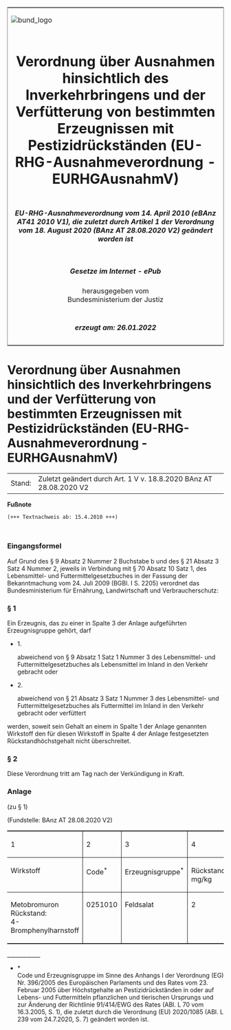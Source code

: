 <span id="DECKBLATT.html"></span>

<table border="0" frame="border" width="100%">

<tr valign="top">

<td align="left">

![bund\_logo](BfJ_2021_Web_de_de.gif)

</td>

<td align="right">

 

</td>

</tr>

<tr align="center" valign="middle">

<td colspan="2">

# Verordnung über Ausnahmen hinsichtlich des Inverkehrbringens und der Verfütterung von bestimmten Erzeugnissen mit Pestizidrückständen (EU-RHG-Ausnahmeverordnung - EURHGAusnahmV)

</td>

</tr>

<tr align="center" valign="middle">

<td colspan="2">

##### EU-RHG-Ausnahmeverordnung vom 14. April 2010 (eBAnz AT41 2010 V1), die zuletzt durch Artikel 1 der Verordnung vom 18. August 2020 (BAnz AT 28.08.2020 V2) geändert worden ist

</td>

</tr>

<tr align="center" valign="middle">

<td colspan="2">

  
  

##### Gesetze im Internet - ePub  
  
herausgegeben vom  
Bundesministerium der Justiz

</td>

</tr>

<tr align="center" valign="bottom">

<td colspan="2">

  
  

##### erzeugt am: 26.01.2022

</td>

</tr>

</table>

<span id="BJNR604100010.html"></span>

# Verordnung über Ausnahmen hinsichtlich des Inverkehrbringens und der Verfütterung von bestimmten Erzeugnissen mit Pestizidrückständen (EU-RHG-Ausnahmeverordnung - EURHGAusnahmV)

<div>

<div class="jnhtml">

|        |                                                                    |
| ------ | ------------------------------------------------------------------ |
| Stand: | Zuletzt geändert durch Art. 1 V v. 18.8.2020 BAnz AT 28.08.2020 V2 |

</div>

</div>

<div>

  
**Fußnote**

<div class="jnhtml">

<div>

<div class="jurAbsatz">

  

``` 
(+++ Textnachweis ab: 15.4.2010 +++)

 
```

</div>

</div>

</div>

</div>

<span id="BJNR604100010BJNE000100000.html"></span>

### Eingangsformel  

<div>

<div class="jnhtml">

<div>

<div class="jurAbsatz">

Auf Grund des § 9 Absatz 2 Nummer 2 Buchstabe b und des § 21 Absatz 3
Satz 4 Nummer 2, jeweils in Verbindung mit § 70 Absatz 10 Satz 1, des
Lebensmittel- und Futtermittelgesetzbuches in der Fassung der
Bekanntmachung vom 24. Juli 2009 (BGBl. I S. 2205) verordnet das
Bundesministerium für Ernährung, Landwirtschaft und Verbraucherschutz:

</div>

</div>

</div>

</div>

<span id="BJNR604100010BJNE000200000.html"></span>

### § 1  

<div>

<div class="jnhtml">

<div>

<div class="jurAbsatz">

Ein Erzeugnis, das zu einer in Spalte 3 der Anlage aufgeführten
Erzeugnisgruppe gehört, darf

  - 1\.
    
    <div style="">
    
    abweichend von § 9 Absatz 1 Satz 1 Nummer 3 des Lebensmittel- und
    Futtermittelgesetzbuches als Lebensmittel im Inland in den Verkehr
    gebracht oder
    
    </div>

<!-- end list -->

  - 2\.
    
    <div style="">
    
    abweichend von § 21 Absatz 3 Satz 1 Nummer 3 des Lebensmittel- und
    Futtermittelgesetzbuches als Futtermittel im Inland in den Verkehr
    gebracht oder verfüttert
    
    </div>

werden, soweit sein Gehalt an einem in Spalte 1 der Anlage genannten
Wirkstoff den für diesen Wirkstoff in Spalte 4 der Anlage festgesetzten
Rückstandhöchstgehalt nicht überschreitet.

</div>

</div>

</div>

</div>

<span id="BJNR604100010BJNE000300000.html"></span>

### § 2  

<div>

<div class="jnhtml">

<div>

<div class="jurAbsatz">

Diese Verordnung tritt am Tag nach der Verkündigung in Kraft.

</div>

</div>

</div>

</div>

<span id="BJNR604100010BJNE000404116.html"></span>

### Anlage  
(zu § 1)

<div>

<div class="jnhtml">

<div>

<div class="jurAbsatz">

<div class="kommentar_Fundstelle">

(Fundstelle: BAnz AT 28.08.2020 V2)

</div>

  
  

</div>

<table width="100%" style="border-collapse: collapse;border-top: 0.5pt solid ; border-bottom: 0.5pt solid ; ">

<colgroup>

<col align="left" width="24%">

</col>

<col align="left" width="24%">

</col>

<col align="left" width="24%">

</col>

<col align="left" width="29%">

</col>

</colgroup>

<thead valign="bottom">

<tr>

<th style="border-right: 0.5pt solid ; border-bottom: 0.5pt solid ;  font-weight:normal;" align="left" valign="top" charoff="50">

1

</div>

</div>

</div>

</th>

<th style="border-right: 0.5pt solid ; border-bottom: 0.5pt solid ;  font-weight:normal;" align="left" valign="top" charoff="50">

2

</th>

<th style="border-right: 0.5pt solid ; border-bottom: 0.5pt solid ;  font-weight:normal;" align="left" valign="top" charoff="50">

3

</th>

<th style="border-bottom: 0.5pt solid ;  font-weight:normal;" align="left" valign="top" charoff="50">

4

</th>

</tr>

<tr>

<th style="border-right: 0.5pt solid ; border-bottom: 0.5pt solid ;  font-weight:normal;" align="left" valign="top" charoff="50">

Wirkstoff

</th>

<th style="border-right: 0.5pt solid ; border-bottom: 0.5pt solid ;  font-weight:normal;" align="left" valign="top" charoff="50">

Code<!-- FNR_Anker --><sup><!-- FNR_Pos -->\*</sup>

</th>

<th style="border-right: 0.5pt solid ; border-bottom: 0.5pt solid ;  font-weight:normal;" align="left" valign="top" charoff="50">

Erzeugnisgruppe<sup><!-- FNR_Pos -->\*</sup>

</th>

<th style="border-bottom: 0.5pt solid ;  font-weight:normal;" align="left" valign="top" charoff="50">

Rückstandshöchstgehalt mg/kg

</th>

</tr>

</thead>

<tbody valign="top">

<tr>

<td style="border-right: 0.5pt solid ; " align="left" valign="top" charoff="50">

Metobromuron  
Rückstand:  
4-Bromphenylharnstoff

</td>

<td style="border-right: 0.5pt solid ; " align="left" valign="top" charoff="50">

0251010

</td>

<td style="border-right: 0.5pt solid ; " align="left" valign="top" charoff="50">

Feldsalat

</td>

<td style align="left" valign="top" charoff="50">

2

</td>

</tr>

</tbody>

</table>

  
  

<div class="jurAbsatz">

\_\_\_\_\_\_\_\_\_\_\_\_

</div>

  - <span id="BJNR604100010BJNE000404116.html#FnA1-F1_812972"></span><!-- FNR_Pos --><span>\*
    </span>  
    Code und Erzeugnisgruppe im Sinne des Anhangs I der Verordnung (EG)
    Nr. 396/2005 des Europäischen Parlaments und des Rates vom 23.
    Februar 2005 über Höchstgehalte an Pestizidrückständen in oder auf
    Lebens- und Futtermitteln pflanzlichen und tierischen Ursprungs und
    zur Änderung der Richtlinie 91/414/EWG des Rates (ABl. L 70 vom
    16.3.2005, S. 1), die zuletzt durch die Verordnung (EU) 2020/1085
    (ABl. L 239 vom 24.7.2020, S. 7) geändert worden ist.

</div>

</div>

</div>
